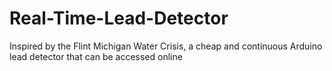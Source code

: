 # Real-Time-Lead-Detector
Inspired by the Flint Michigan Water Crisis, a cheap and continuous Arduino lead detector that can be accessed online
